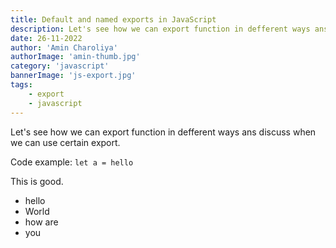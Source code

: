 ```yaml
---
title: Default and named exports in JavaScript
description: Let's see how we can export function in defferent ways ans discuss when we can use certain export
date: 26-11-2022
author: 'Amin Charoliya'
authorImage: 'amin-thumb.jpg'
category: 'javascript'
bannerImage: 'js-export.jpg'
tags:
    - export
    - javascript
---
```


Let's see how we can export function in defferent ways ans discuss when we can use certain export.

Code example:
`let a = hello`

This is good.

-   hello
-   World
-   how are
-   you

